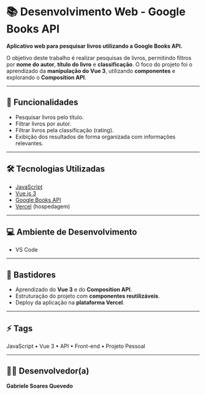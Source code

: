 # 📚 Desenvolvimento Web - Google Books API

**Aplicativo web para pesquisar livros utilizando a Google Books API.**  

O objetivo deste trabalho é realizar pesquisas de livros, permitindo filtros por **nome do autor**, **título do livro** e **classificação**. O foco do projeto foi o aprendizado da **manipulação do Vue 3**, utilizando **componentes** e explorando o **Composition API**.

---

## 🚀 Funcionalidades

- Pesquisar livros pelo título.
- Filtrar livros por autor.
- Filtrar livros pela classificação (rating).
- Exibição dos resultados de forma organizada com informações relevantes.

---

## 🛠️ Tecnologias Utilizadas

- [JavaScript](https://www.javascript.com/)
- [Vue.js 3](https://v3.vuejs.org/)
- [Google Books API](https://developers.google.com/books)
- [Vercel](https://vercel.com/) (hospedagem)

---

## 💻 Ambiente de Desenvolvimento

- VS Code

---

## 📁 Bastidores

- Aprendizado do **Vue 3** e do **Composition API**.
- Estruturação do projeto com **componentes reutilizáveis**.
- Deploy da aplicação na **plataforma Vercel**.

---

## ⚡ Tags

JavaScript • Vue 3 • API • Front-end • Projeto Pessoal

---

## 🧑‍💻 Desenvolvedor(a)

**Gabriele Soares Quevedo**

